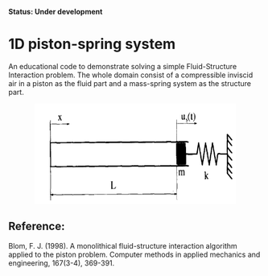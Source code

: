 **Status: Under development**
# 1D piston-spring system

An educational code to demonstrate solving a simple Fluid-Structure Interaction problem. The whole domain consist of a compressible inviscid air in a piston as the fluid part and a mass-spring system as the structure part.

<p align="center">
  <img width="400" height="200" src="./piston_problem.png">
</p>

## Reference:
Blom, F. J. (1998). A monolithical fluid-structure interaction algorithm applied to the piston problem. Computer methods in applied mechanics and engineering, 167(3-4), 369-391.
